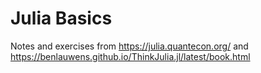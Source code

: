 # Julia Basics
Notes and exercises from https://julia.quantecon.org/ and https://benlauwens.github.io/ThinkJulia.jl/latest/book.html
